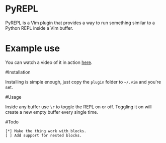 PyREPL
======

PyREPL is a Vim plugin that provides a way to run something similar
to a Python REPL inside a Vim buffer.

# Example use

You can watch a video of it in action [here](http://www.youtube.com/watch?v=u4qT2BbOHbE).

#Installation

Installing is simple enough, just copy the `plugin` folder to `~/.vim`
and you're set.

#Usage

Inside any buffer use `\r` to toggle the REPL on or off. Toggling it on
will create a new empty buffer every single time.

#Todo

    [*] Make the thing work with blocks.
    [ ] Add support for nested blocks.
